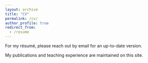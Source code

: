 ```yaml
---
layout: archive
title: "CV"
permalink: /cv/
author_profile: true
redirect_from:
  - /resume
---
```


For my résumé, please reach out by email for an up-to-date version.

My publications and teaching experience are maintained on this site.
